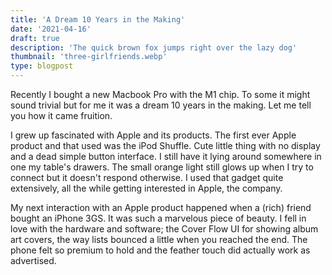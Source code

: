 ```yaml
---
title: 'A Dream 10 Years in the Making'
date: '2021-04-16'
draft: true
description: 'The quick brown fox jumps right over the lazy dog'
thumbnail: 'three-girlfriends.webp'
type: blogpost
---
```


Recently I bought a new Macbook Pro with the M1 chip. To some it might sound trivial but for me it was a dream 10 years in the making. Let me tell you how it came fruition.

I grew up fascinated with Apple and its products. The first ever Apple product and that used was the iPod Shuffle. Cute little thing with no display and a dead simple button interface. I still have it lying around somewhere in one my table's drawers. The small orange light still glows up when I try to connect but it doesn't respond otherwise. I used that gadget quite extensively, all the while getting interested in Apple, the company.

My next interaction with an Apple product happened when a (rich) friend bought an iPhone 3GS. It was such a marvelous piece of beauty. I fell in love with the hardware and software; the Cover Flow UI for showing album art covers, the way lists bounced a little when you reached the end. The phone felt so premium to hold and the feather touch did actually work as advertised.
